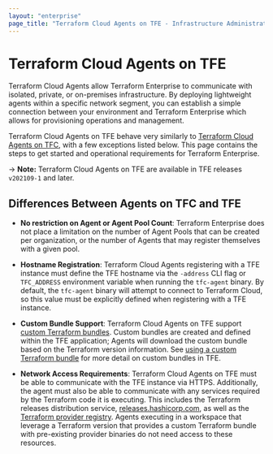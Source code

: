 ```yaml
---
layout: "enterprise"
page_title: "Terraform Cloud Agents on TFE - Infrastructure Administration - Terraform Enterprise"
---
```


# Terraform Cloud Agents on TFE

Terraform Cloud Agents allow Terraform Enterprise to communicate with isolated,
private, or on-premises infrastructure. By deploying lightweight agents within a
specific network segment, you can establish a simple connection between your
environment and Terraform Enterprise which allows for provisioning operations and
management.

Terraform Cloud Agents on TFE behave very similarly to [Terraform Cloud Agents on TFC](https://www.terraform.io/docs/cloud/agents/index.html), with a few exceptions listed below. This page contains the steps to get started and operational requirements for Terraform Enterprise. 

-> **Note:** Terraform Cloud Agents on TFE are available in TFE releases `v202109-1`
and later.

## Differences Between Agents on TFC and TFE

* **No restriction on Agent or Agent Pool Count**: Terraform Enterprise does not
place a limitation on the number of Agent Pools that can be created per organization,
or the number of Agents that may register themselves with a given pool.

* **Hostname Registration**: Terraform Cloud Agents registering with a TFE instance
must define the TFE hostname via the `-address` CLI flag or `TFC_ADDRESS` environment
variable when running the `tfc-agent` binary. By default, the `tfc-agent` binary
will attempt to connect to Terraform Cloud, so this value must be explicitly defined
when registering with a TFE instance.

* **Custom Bundle Support**: Terraform Cloud Agents on TFE support
[custom Terraform bundles](https://github.com/hashicorp/terraform/tree/main/tools/terraform-bundle).
Custom bundles are created and defined within the TFE application; Agents will
download the custom bundle based on the Terraform version information. See
[using a custom Terraform bundle](https://support.hashicorp.com/hc/en-us/articles/360016992613-Using-custom-and-community-providers-in-Terraform-Cloud-and-Enterprise)
for more detail on custom bundles in TFE.

* **Network Access Requirements**: Terraform Cloud Agents on TFE must be able to
communicate with the TFE instance via HTTPS. Additionally, the agent must also be
able to communicate with any services required by the Terraform code it is executing.
This includes the Terraform releases distribution service, [releases.hashicorp.com](https://releases.hashicorp.com),
as well as the [Terraform provider registry](https://registry.terraform.io). Agents
executing in a workspace that leverage a Terraform version that provides a custom
Terraform bundle with pre-existing provider binaries do not need access to these resources.
